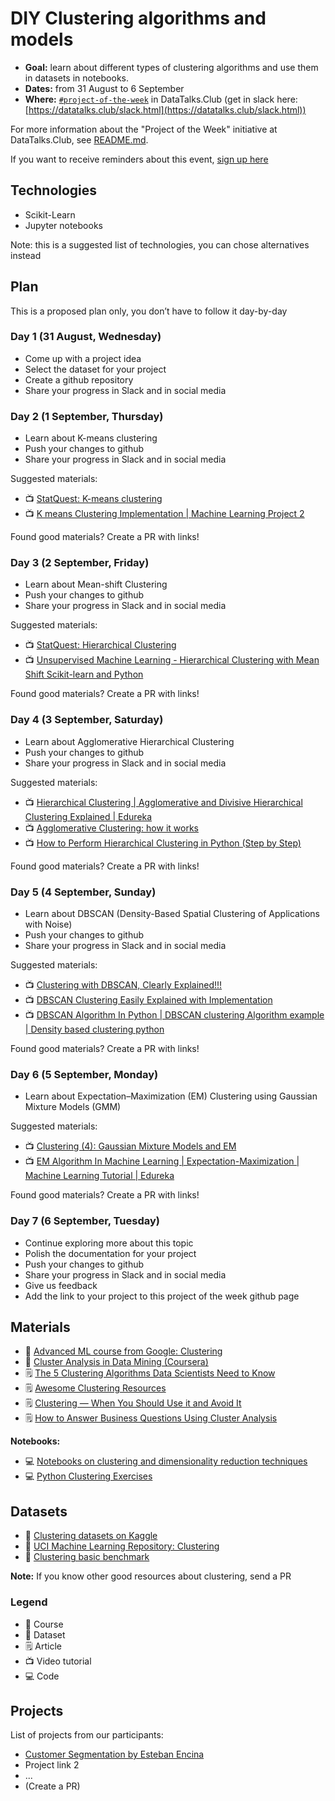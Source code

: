 # DIY Clustering algorithms and models

* **Goal:** learn about different types of clustering algorithms and use them in datasets in notebooks.
* **Dates:** from 31 August to 6 September 
* **Where:** [`#project-of-the-week`](https://app.slack.com/client/T01ATQK62F8/C02BP4FQH36) in DataTalks.Club (get in slack here: [https://datatalks.club/slack.html](https://datatalks.club/slack.html))


For more information about the "Project of the Week" initiative
at DataTalks.Club, see [README.md](README.md).


If you want to receive reminders about this event, [sign up here](https://lu.ma/dtc-potw-clustering)


## Technologies

- Scikit-Learn  
- Jupyter notebooks

Note: this is a suggested list of technologies, you can chose alternatives instead


## Plan

This is a proposed plan only, you don’t have to follow it day-by-day


### Day 1 (31 August, Wednesday)

- Come up with a project idea
- Select the dataset for your project    
- Create a github repository
- Share your progress in Slack and in social media


### Day 2 (1 September, Thursday)

- Learn about K-means clustering
- Push your changes to github
- Share your progress in Slack and in social media

Suggested materials:

- 📺 [StatQuest: K-means clustering](https://www.youtube.com/watch?v=4b5d3muPQmA)    
- 📺 [K means Clustering Implementation | Machine Learning Project 2](https://www.youtube.com/watch?v=m2HyLz7E2Vg) 

Found good materials? Create a PR with links!


### Day 3 (2 September, Friday)

- Learn about Mean-shift Clustering
- Push your changes to github
- Share your progress in Slack and in social media

Suggested materials:

- 📺 [StatQuest: Hierarchical Clustering](https://www.youtube.com/watch?v=7xHsRkOdVwo)
- 📺 [Unsupervised Machine Learning - Hierarchical Clustering with Mean Shift Scikit-learn and Python](https://www.youtube.com/watch?v=EQZaSuK-PHs&t=394s)

Found good materials? Create a PR with links!


### Day 4 (3 September, Saturday)

- Learn about Agglomerative Hierarchical Clustering
- Push your changes to github
- Share your progress in Slack and in social media

Suggested materials:

- 📺 [Hierarchical Clustering | Agglomerative and Divisive Hierarchical Clustering Explained | Edureka](https://www.youtube.com/watch?v=3M1wUK2zCKY)    
- 📺 [Agglomerative Clustering: how it works](https://www.youtube.com/watch?v=XJ3194AmH40)
- 📺 [How to Perform Hierarchical Clustering in Python (Step by Step)](https://www.youtube.com/watch?v=v7oLMvcxgFY)

Found good materials? Create a PR with links!


### Day 5 (4 September, Sunday)

- Learn about DBSCAN (Density-Based Spatial Clustering of Applications with Noise)
- Push your changes to github
- Share your progress in Slack and in social media

Suggested materials:

- 📺 [Clustering with DBSCAN, Clearly Explained!!!](https://www.youtube.com/watch?v=RDZUdRSDOok)    
- 📺 [DBSCAN Clustering Easily Explained with Implementation](https://www.youtube.com/watch?v=C3r7tGRe2eI)
- 📺 [DBSCAN Algorithm In Python | DBSCAN clustering Algorithm example | Density based clustering python](https://www.youtube.com/watch?v=hN0hPmcwnqE)

Found good materials? Create a PR with links!


### Day 6 (5 September, Monday)

- Learn about Expectation–Maximization (EM) Clustering using Gaussian Mixture Models (GMM)

Suggested materials:

- 📺 [Clustering (4): Gaussian Mixture Models and EM](https://www.youtube.com/watch?v=qMTuMa86NzU)
- 📺 [EM Algorithm In Machine Learning | Expectation-Maximization | Machine Learning Tutorial | Edureka](https://www.youtube.com/watch?v=DIADjJXrgps)

Found good materials? Create a PR with links!


### Day 7 (6 September, Tuesday)

- Continue exploring more about this topic
- Polish the documentation for your project
- Push your changes to github
- Share your progress in Slack and in social media
- Give us feedback
- Add the link to your project to this project of the week github page


## Materials

- 🏫 [Advanced ML course from Google: Clustering](https://developers.google.com/machine-learning/clustering)  
- 🏫 [Cluster Analysis in Data Mining (Coursera)](https://www.coursera.org/learn/cluster-analysis)
- 🗒️ [The 5 Clustering Algorithms Data Scientists Need to Know](https://towardsdatascience.com/the-5-clustering-algorithms-data-scientists-need-to-know-a36d136ef68)
- 🗒️ [Awesome Clustering Resources](https://github.com/durgeshsamariya/awesome-clustering-resources)
- 🗒️ [Clustering — When You Should Use it and Avoid It](https://www.explorium.ai/blog/clustering-when-you-should-use-it-and-avoid-it/)
- 🗒️ [How to Answer Business Questions Using Cluster Analysis](https://blog.aptitive.com/how-to-answer-business-questions-using-cluster-analysis-in-r-8bd5fe0103ca?gi=188b14be6379)

**Notebooks:**

- 💻 [Notebooks on clustering and dimensionality reduction techniques](https://github.com/tirthajyoti/Machine-Learning-with-Python/tree/master/Clustering-Dimensionality-Reduction)  
- 💻 [Python Clustering Exercises](https://github.com/benjaminwilson/python-clustering-exercises)


## Datasets

- 💾 [Clustering datasets on Kaggle](https://www.kaggle.com/datasets?tags=13304-Clustering)
- 💾 [UCI Machine Learning Repository: Clustering](https://archive.ics.uci.edu/ml/datasets.php?format=&task=clu&att=&area=&numAtt=greater100&numIns=&type=&sort=nameUp&view=table)
- 💾 [Clustering basic benchmark](http://cs.joensuu.fi/sipu/datasets/)
    

**Note:** If you know other good resources about clustering, send a PR


### Legend

* 🏫 Course
* 💾 Dataset
* 🗒️ Article
* 📺 Video tutorial
* 💻 Code

## Projects

List of projects from our participants:

* [Customer Segmentation by Esteban Encina](https://github.com/eeeds/customer-segmentation)
* Project link 2
* ...
* (Create a PR)
